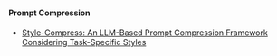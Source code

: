 

#### Prompt Compression
- [Style-Compress: An LLM-Based Prompt Compression Framework Considering Task-Specific Styles](https://arxiv.org/abs/2410.14042)
